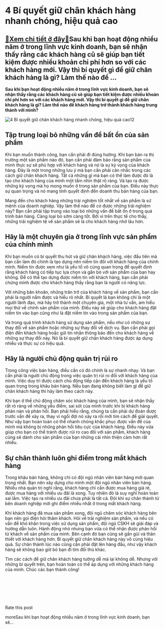 4 Bí quyết giữ chân khách hàng nhanh chóng, hiệu quả cao
========================================================

[:gift:Xem chi tiết ở đây:gift:](https://hddtvn.com/4-bi-quyet-giu-chan-khach-hang-nhanh-chong-hieu-qua-cao/)Sau khi bạn hoạt động nhiều năm ở trong lĩnh vực kinh doanh, bạn sẽ nhận thấy rằng các khách hàng cũ sẽ giúp bạn tiết kiệm được nhiều khoản chi phí hơn so với các khách hàng mới. Vậy thì bí quyết gì để giữ chân khách hàng là gì? Làm thế nào để …
-----------------------------------------------------------------------------------------------------------------------------------------------------------------------------------------------------------------------------------------------------

**Sau khi bạn hoạt động nhiều năm ở trong lĩnh vực kinh doanh, bạn sẽ nhận thấy rằng các khách hàng cũ sẽ giúp bạn tiết kiệm được nhiều khoản chi phí hơn so với các khách hàng mới. Vậy thì bí quyết gì để giữ chân khách hàng là gì? Làm thế nào để khách hàng trở thành khách hàng trung thành với mình?**


![4 Bí quyết giữ chân khách hàng nhanh chóng, hiệu quả cao](https://hddtvn.com/wp-content/uploads/2021/01/delivery-boy-home-delivery-symbol_183044-53.jpg)12


Tập trung loại bỏ những vấn đề bất ổn của sản phẩm
--------------------------------------------------


Khi bạn muốn thành công, bạn cần phải đi đúng hướng. Khi bạn bán ra thị trường một sản phẩm nào đó, bạn cần phải đảm bảo rằng sản phẩm của mình thực sự sẽ phù hợp với khách hàng và nó là sự kỳ vọng của khách hàng. Đây là một trong những lưu ý mà bạn cần phải cân nhắc trong các cách giữ chân khách hàng. Tất cả những gì mà bạn có thể làm được đó là tạo cho khách hàng của mình một tầm nhìn thật rõ ràng. Và tạo ra được những kỳ vọng mà họ mong muốn ở trong sản phẩm của bạn. Điều này thực sự quan trọng và nó mang tính quyết định đến doanh thu bán hàng của bạn.


Mang đến cho khách hàng những trải nghiệm tốt nhất về sản phẩm là sứ mệnh của doanh nghiệp. Vậy làm thế nào để có được những trải nghiệm này? Bạn cần phải tập trung vào loại bỏ những vấn đề bất ổn ở trong quá trình bán hàng. Càng loại bỏ sớm càng tốt. Bởi vì trên thực tế cho thấy, những trải nghiệm tệ về sản phẩm sẽ là cho khách hàng nhớ lâu hơn.


Hãy là một chuyên gia ở trong lĩnh vực sản phẩm của chính mình
--------------------------------------------------------------


Khi bạn muốn có bí quyết thu hút và giữ chân khách hàng, việc đầu tiên mà bạn cần làm đó chính là tạo dựng nên niềm tin đối với khách hàng của chính mình. Niềm tin được xem như là yếu tố vô cùng quan trọng để quyết định rằng khách hàng có tiếp tục lựa chọn và gắn bó với sản phẩm của bạn hay không. Để có thể tạo dựng được niềm tin với khách hàng, bạn cần phải chứng minh được cho khách hàng thấy rằng bạn là người có năng lực.


Với những băn khoăn, những trăn trở của khách hàng về sản phẩm, bạn cần phải là người nắm được và hiểu rõ nhất. Bí quyết là bạn không chỉ là một người lãnh đạo, mà hãy trở thành một chuyên gia, một nhà tư vấn, am hiểu mọi thứ về chính sản phẩm của mình. Điều này sẽ giúp cho khách hàng đặt niềm tin vào bạn cũng như là đặt niềm tin vào trong sản phẩm của bạn.


Và trong quá trình khách hàng sử dụng sản phẩm, nếu như có những sự thay đổi về sản phẩm hoặc những sự thay đổi về dịch vụ. Bạn cần phải gọi điện đến khách hàng hoặc gửi tin nhắn thông báo đến cho khách hàng về những sự thay đổi này. Nó là bí quyết giữ chân khách hàng được áp dụng nhiều và thực sự có hiệu quả.


Hãy là người chủ động quản trị rủi ro
-------------------------------------


Trong công việc bán hàng, điều cần có đó chính là sự nhanh nhạy. Và bạn cần phải là người chủ động trong việc quản trị rủi ro đối với khách hàng của mình. Việc duy trì được cách chủ động tiếp cận đến khách hàng là yếu tố quan trọng trong khâu bán hàng. Nếu bạn đang không biết làm gì để giữ chân khách hàng thì hãy làm theo cách này.


Khi bạn ở thế chủ động chăm sóc khách hàng của mình, bạn sẽ nhận thấy rất rõ ràng về những yếu điểm, sai sót của mình trước khi bị khách hàng phàn nàn và phản hồi. Bạn phải hiểu rằng, chúng ta cần phải dự đoán được trước vấn đề xảy ra, thay vì ngồi đợi nó xảy ra rồi mới tìm cách để giải quyết. Như vậy bạn hoàn toàn có thể nhanh chóng khắc phục được vấn đề của mình mà không bị những phản hồi tiêu cực của khách hàng. Điều này vừa giúp cho bạn có thể tránh được rủi ro cao đối với sản phẩm, khách hàng cũng sẽ dành cho sản phẩm của bạn những cái nhìn thiện cảm hơn rất nhiều.


Sự chân thành luôn ghi điểm trong mắt khách hàng
------------------------------------------------


Trong khâu bán hàng, không chỉ có đội ngũ nhân viên bán hàng mới quan trọng nhất. Bạn nên xây dựng cho mình một đội ngũ nhân viên bán hàng. Nhiều nhà quản trị nghĩ rằng, khách hàng chỉ cần được mua hàng giá rẻ, được mua hàng với nhiều ưu đãi là xong. Tuy nhiên đó là suy nghĩ hoàn toàn sai lầm. Việc tạo ra nhiều ưu đãi chưa phải là tất cả. Đôi khi sự chân thành từ bên doanh nghiệp mới ghi điểm nhiều nhất ở trong mắt khách hàng.


Khi khách hàng đã mua sản phẩm xong, đội ngũ chăm sóc khách hàng bên bạn nên gọi điện hỏi thăm khách. Hỏi về trải nghiệm sản phẩm, và nếu có vấn đề khó khăn trong việc sử dụng sản phẩm, đội ngũ CSKH sẽ giải đáp và hướng dẫn luôn. Hành động nhỏ nhưng bạn vừa có thể nhận được phản hồi từ khách về sản phẩm của mình. Bên cạnh đó bạn cũng sẽ gần gũi và thân thiết với khách hàng hơn. Bí quyết giữ chân khách hàng này vô cùng hiệu quả. Sự chân thành lúc nào cũng cần phải đặt lên hàng đầu, như vậy khách hàng sẽ không bao giờ bỏ bạn đi tìm đối thủ khác.


Tìm các cách để giữ chân khách hàng tưởng dễ mà lại không dễ. Nhưng với những bí quyết trên, bạn hoàn toàn có thể áp dụng với những khách hàng của mình. Chúc các bạn thành công!


 


 


 








































Rate this post


moreSau khi bạn hoạt động nhiều năm ở trong lĩnh vực kinh doanh, bạn sẽ…

